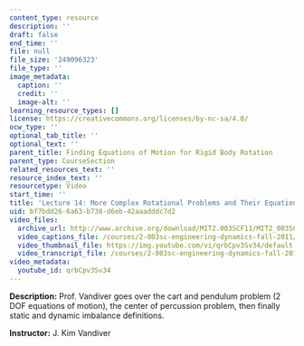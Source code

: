 ```yaml
---
content_type: resource
description: ''
draft: false
end_time: ''
file: null
file_size: '249096323'
file_type: ''
image_metadata:
  caption: ''
  credit: ''
  image-alt: ''
learning_resource_types: []
license: https://creativecommons.org/licenses/by-nc-sa/4.0/
ocw_type: ''
optional_tab_title: ''
optional_text: ''
parent_title: Finding Equations of Motion for Rigid Body Rotation
parent_type: CourseSection
related_resources_text: ''
resource_index_text: ''
resourcetype: Video
start_time: ''
title: 'Lecture 14: More Complex Rotational Problems and Their Equations of Motion'
uid: bf7bdd26-6a63-b738-d6eb-42aaadddc7d2
video_files:
  archive_url: http://www.archive.org/download/MIT2.003SCF11/MIT2_003SCF11_lec14_300k.mp4
  video_captions_file: /courses/2-003sc-engineering-dynamics-fall-2011/18bb53198d835097a7e72192a3c9c6de_qrbCpv3Sv34.vtt
  video_thumbnail_file: https://img.youtube.com/vi/qrbCpv3Sv34/default.jpg
  video_transcript_file: /courses/2-003sc-engineering-dynamics-fall-2011/b9f7a120fab6a7304204c635ec1898c4_qrbCpv3Sv34.pdf
video_metadata:
  youtube_id: qrbCpv3Sv34
---
```

**Description:** Prof. Vandiver goes over the cart and pendulum problem (2 DOF equations of motion), the center of percussion problem, then finally static and dynamic imbalance definitions.

**Instructor:** J. Kim Vandiver